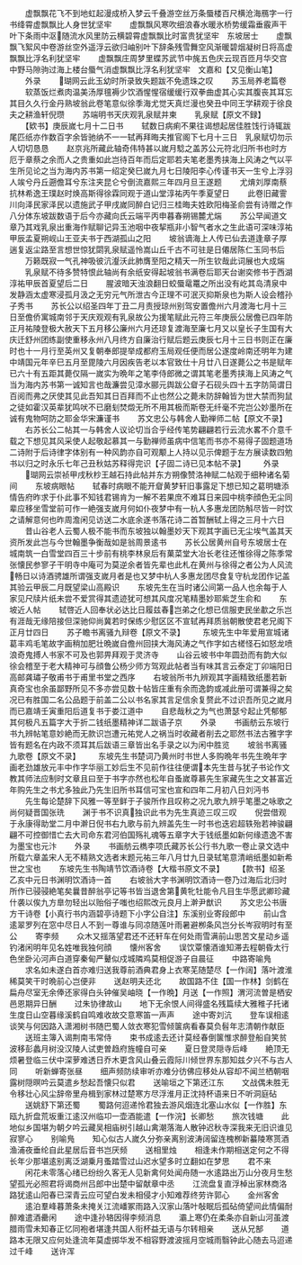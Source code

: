 <!-- { "loadSidebar": true } -->
　　虚飘飘花飞不到地虹起漫成桥入梦云千叠游空丝万条蜃楼百尺横沧海鴈字一行书绛霄虚飘飘比人身世犹坚牢
　　虚飘飘风寒吹细浪春水暖氷桥势缓霜垂霰声干叶下条雨中沤随流水风里防云横碧霄虚飘飘比时富贵犹坚牢　东坡居士
　　虚飘飘飞絮风中卷游丝空外遥浮云欲归岫别叶下辞条残雪舞空风渐暖碧烟凝树日将高虚飘飘比浮名利犹坚牢
　　虚飘飘庄周梦里蝶苏武节中旄五色庆云现百匝月华交宫中野马隙驹过海上楼台蜃气消虚飘飘比浮名利犹坚牢　文嘉和【又见衡山笔】
　　外录
　　瑚网云此玉幼时所录致失题跋不免遗珠之叹
　　苏玉局养老篇卷
　　软蒸饭烂煮肉温美汤厚氊褥少饮酒惺惺宿缓缓行双拳曲虚其心实其腹丧其耳忘其目久久行金丹熟坡翁此卷笔意似徐季海尤觉天真烂漫也癸丑中同王学耕观于徐良夫之耕渔轩倪瓒
　　苏端明书天庆观乳泉赋并柬
　　乳泉赋【原文不録】
　　【欵书】庚辰嵗七月十二日书
　　轼数日病痢不果往谒想起居佳胜饯行诗辄跋尾匹纸亦作数百字余皆驰纳不一一轼再拜晦夫推官阁下七月十三日　乳泉赋切勿示人切切恳恳
　　赵京兆所藏此轴奇伟特甚以嵗月騐之盖苏公元符北归所书也时方厄于章蔡之余而人之贵重如此岂待百年而后定耶若夫笔老墨秀挟海上风涛之气以平生所见论之当为海内苏书第一绍定癸巳嵗九月七日陵阳李心传谨书天一生兮上浮羽人竢兮丹丘遡儋耳兮东注夹昆仑兮倒流嘉熙三年四月旦王遂题
　　尤焴刘厚南蔡抗林希逸王璞赵时焕高斯得徐霖同观于道山堂淳祐丙午季夏望日
　　此卷旧藏霅川向泽民家泽民以遗施武子甲戌嵗同醉白记归三桂晦夫姓欧阳梅圣俞尝有诗赠之作八分体东坡跋数语于后今亦藏向氏云端平丙申暮春朔锡麓尤煓
　　苏公早闻道文章乃其戏乳泉出重海作赋聊记异玉池咽中夜挈瓶非小智气者水之生此语可深味淳祐甲辰孟夏朔岘山王亚夫书于西湖孤山之阳
　　坡翁谪海上人传已仙去道逢章子厚遄复返尘路至言想世惊犹閟乳泉赋遥怜嵩山丘千古不可驻是日僊居陈仁玉同书后
　　万籁既寂一气孔神吸彼沆瀣沃此肺膺至阳之精天一所生钦哉此词展也大成煓
　　乳泉赋不待多赞特恨此轴尚有余纸安得起坡翁书满卷后耶天台谢奕修书于西湖淳祐甲辰首夏望后二日
　　腥波暗天浊浪翻日蛟蜃鼋鼍之所出没有屹其岛清泉中发静涵太虚寒浸孤月汲之无穷元气所泄古今正理不可泯灭抑斯泉也为斯人设会稽孙子秀书
　　苏长公以绍圣四年丁丑二月责授琼州别驾安置儋州六月渡海七月十三日至儋侨寓城南邻于天庆观观有乳泉故公为援笔赋此元符三年庚辰公居儋已四年防正月祐陵登极大赦天下五月移公廉州六月还琼复渡海至廉七月又以皇长子生国有大庆迁舒州团练副使重移永州八月终方自廉治行赋后题云庚辰七月十三日书则正在廉时也十一月行至英州又复朝奉郎提举成都府玉局观任便而居公遂度岭南还明年为建中靖国元年辛巳五月至毘陵六月因疾告老以本官致仕十月廿八日遂薨公之书是赋年已六十有五距其薨仅隔一嵗实为晩年之笔李侍郎微之谓其笔老墨秀挟海上风涛之气当为海内苏书第一诚知言也哉濂尝见漳水郦元舆跋公睂子石砚头四十五字防简谓日百阅而弗之厌使其见此吾知其日百拜而不止也然公之薨未防辞翰皆为世大禁而狗鼠之徒如霍汉英辈犹鸣吠不已磨刬焚燬无所不用其极而斯卷无纤毫不完岂公妙墨所在诚有鬼物呵防之耶金华宋濂谨书
　　苏文忠公与韩舍人勤禅师二帖【原文不录】
　　右苏长公二帖其一与韩舍人议论切当合乎经传笔势翩翩若行云流水畧不介意千载之下想见其风采使人起敬起慕其一与勤禅师虽病中信笔而书亦不易得子固题道场二诗附于后诗律字体别有一种风韵亦自可观颙上人持以见示俾题于左方展读数四勉书以归之时永乐七年己丑秋姑苏释得完识【子固二诗已见本帖不录】
　　外录
　　瑚网云崇祯甲戌秋杪王越石持此帖并东方朔像赞洛神赋二帖观于细种诸名菊间
　　东坡病眼帖
　　轼春时病眼不能开睂黄梦轩旧事露足下想已知之葛明塘添情告府昨求于仆此事不知钱君锡肯为一解不若果庶不难耳日来园中桃李顔色无尘同辈应移坐雪堂前可作一絶强支嵗月何如仆夜梦中有一杭人多惠龙团防斛尽皆一时饮之请解意何也昨周澹闲见访送二水底余遂书落花诗二首暂酬轼上得之三月十六日
　　昔山谷老人云蜀人极不能书而东坡独以翰墨妙天下观其字画已无尘埃气盖其天资所发此岂与今世翰墨争衡哉如是翁周景逺书
　　苏长公居黄州自号东坡居士在城南筑一白雪堂四百三十步前有桃李林泉后有菓菜堂大冶长老往还惟徐得之陈季常张懐民参寥子干明寺中庵可为莫逆余者皆先辈也此札在黄州与徐得之者公为人风流畅日以诗酒骋雄所谓强支嵗月者是也又梦中杭人多惠龙团尽食复守杭龙团作记盖其验云甲辰二月既望梁山高殿识
　　东坡先生在当时诸公间第一品人也余每于人家见尺牍片纸未尝不爱赏得其遗迹犹可想其风度况笔精墨妙耶紫芝生俞和
　　东坡近人帖
　　轼啓近人回奉状必达比日履兹春岂弟之化想已信服吏民坐歗之乐岂有涯哉无缘陪接但深驰仰尚冀若时保练少慰区区不宣轼再拜质翁朝散使君老兄阁下正月廿四日
　　苏子瞻书离骚九辩卷【原文不录】
　　东坡先生中年爱用宣城诸葛丰鸡毛笔故字画稍加肥壮晩嵗自儋州回挟大海风涛之气作字如古槎怪石如怒龙喷浪奇鬼搏人书家不可及也郭畀拜观于灵济寺
　　山谷云坡书中年圆劲而有韵大似徐会稽至于老大精神可与顔鲁公杨少师方驾观此帖者当有味其言云泰定丁卯端阳日高邮龚璛子敬甫书于甫里书堂之西序
　　右坡翁所书九辨观其字画精致纸墨若新真奇宝也余虽鄙野所见不多亦尝见数十帖皆庄重有余而逸韵或减此册可谓兼得之矣况已有胜国二名公品题于前盖二公以书名家其言足信余复赘此不过识吾所见之嵗月而已嘉靖壬寅重阳后道复书于娄江道中
　　自悲哉秋之为气也萧瑟兮起止凭郁郁其何极凡五篇字大于折二钱纸墨精神详二跋语子京
　　外录
　　书画舫云东坡行书九辨帖笔意妙絶而无款识岂遭元祐党人之祸当时收藏者削去之耶然书法古雅字字皆有题名在内政不须耳其后跋语三章皆出名手录之以为闲中胜览
　　坡翁书离骚九歌卷【原文不录】
　　东坡先生书楚词乃黄州时书世人多购晩年书先生晩年字画老劲雄放元丰中作字华丽工妙后生不见前作往往便谓本先生昔与犹子书论作文教其师法应制时文章且曰至于书字亦然也松年自蚤嵗尊慕先生家藏先生之文甚富近年购先生之书尤多独此乃先生旧所书耳信可宝也宣和四年二月初八日刘沔书
　　先生每论楚辞下风雅一等至鲜于子骏所作且叹称之况九歌九辨乎笔墨之咏歌之尚何疑晋国张珗
　　渊于书不识真独识此书为先生真迹三叹三叹
　　倪尝借观于永康得助堂二月中澣日倪书右九歌与前九辨盖先生一时书也迭宕超轶殆若神骏翩翩不可控御惜亡去大司命东君河伯国殇礼魂等五章字大于钱纸墨如新何缘遗逸不害为墨宝也元汴
　　外录
　　书画舫云檇李项氏藏苏长公行书九歌一卷止录文选中所载六章盖宋人无不精熟文选者末题元祐三年八月廿九日录轼笔意清峭纸墨如新希世之宝也
　　东坡先生书陶靖节饮酒诗卷【大楷书原文不录】
　　【款书】绍圣乙亥中元日书渊明饮酒诗一首
　　右坡翁大字书渊明饮酒诗一卷乃过海后北归时所作已骎骎絶笔矣曩昔醉翁亭记等书皆当退舍第黄牝牡能令凡目生华愿武卿珍藏什袭以俟九方臯勿轻出以贻俗子嗤也绍熙改元良月上澣尹猷识
　　苏文忠公书唐方干诗卷【小真行书内涵碧亭诗题下小字公自注】东溪别业寄段郎中
　　前山含逺翠罗列在窓中尽日人不到一尊谁与同凉随莲叶雨暑避栁条风岂分长岑寂明时有至公
　　寄李频
　　众木又揺落望君还不还轩车在何处雨雪满前山思苦文星动乡遥钓渚闲明年见名姓唯我独何顔
　　懐州客舍
　　误饮覃懐酒谁知滞去程朝昏太行色坐卧沁河声白道穿秦甸严鼙似戍城隣鸡莫相促游子自晨征
　　中路寄喻鳬
　　求名如未遂白首亦难归送我尊前酒典君身上衣寒芜随楚尽【一作阔】落叶渡淮稀莫笑干时晩前心岂便非
　　送赵明夫还北
　　故国路不住【国一作林】剑鹤在扁舟尽室无余俸还家得白头钟催吴岫晓【一作晩】月送【一作照】渭河流曽是栖安邑恩期异日酬
　　过朱协律故山
　　地下无余恨人间得盛名残篇续大雅稚子托诸生度日山空暮缘溪鹤自鸣难收故交意寒笛一声声
　　途中寄刘沆
　　登车误相逺谈笑与何因路入潇湘树书随巴蜀人敛衣寒犯雪倾箧病看春莫负髫年志清朝作献臣
　　送班主簿入谒荆南韦常侍
　　束书成逺去还计莫经春倒箧惟求醉登船自笑贫波移彭蠡月树没汉陵人试吏曽趋府旌幢自可亲
　　夏日登灵隠寺后峰
　　絶顶无烦暑登临三伏中深萝难透日乔木更含风山叠云霞际川倾世界东那知兹夕兴不与古人同
　　听新蝉寄张昼
　　细声频防续审听亦难分彷佛应移处从容却不闻兰栖朝咽露树隠暝吟云莫遣乡愁起吾懐只似君
　　送喻垣之下第还江东
　　文战偶未胜无令移壮心风尘辞帝里舟楫到家林过楚寒方尽浮淮月正沈持杯语来日不听洞庭砧
　　送姚舒下第还蜀
　　蜀路何迢递怜君独去游风烟连北塞山水似【一作胜】东瓯九折盘荒坂重江逺汉州临卭一壶酒能遣【一作浣】长卿愁
　　旅次钱塘
　　此地似乡国堪为朝夕吟云藏吴相庙树引越山禽潮落海人散钟迟秋寺深我来无旧识谁见寂寥心
　　别喻鳬
　　知心似古人嵗久分弥亲离别波涛阔留连槐栁新蟇陵寒贳酒渔浦夜垂纶自此星居后音书岂厌频
　　送相里烛
　　相逢未作期相送定何之不得长年少那堪逺别离泛湖乗月蚤踏雪过山迟水望多时立翻如在梦思
　　君不来
　　闲花未零落心绪已纷纷久客无人见新禽何处闻舟随一水逺路出万山分夜月生愁望孤光必照君将谒商州吕郎中出楚中留献章中丞
　　江流盘复直浮棹出家林商洛路犹逺山阳春已深青云应可望白发未相侵才小知难荐终劳许郭心
　　金州客舍
　　逺泊羣峰暮萧条未掩关江流嶓冢雨路入汉家山落叶敧眠后孤砧倚望间此情偏耐醉难遣酒罍闲
　　途中逢孙辂因得李频消息
　　灞上寒仍在柔条亦自新山河虽渡腊雨雪未知春正忆同袍者堪逢共国人衔杯益无语与尔转相亲
　　送从兄郜
　　道路本无限又应何处逢流年莫虚掷华发不相容野渡波摇月空城雨翳钟此心随去马迢递过千峰
　　送许浑
